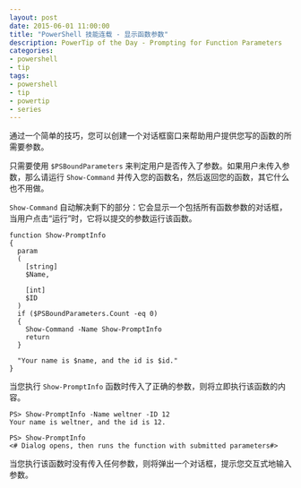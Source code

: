 ```yaml
---
layout: post
date: 2015-06-01 11:00:00
title: "PowerShell 技能连载 - 显示函数参数"
description: PowerTip of the Day - Prompting for Function Parameters
categories:
- powershell
- tip
tags:
- powershell
- tip
- powertip
- series
---
```

通过一个简单的技巧，您可以创建一个对话框窗口来帮助用户提供您写的函数的所需要参数。

只需要使用 `$PSBoundParameters` 来判定用户是否传入了参数。如果用户未传入参数，那么请运行 `Show-Command` 并传入您的函数名，然后返回您的函数，其它什么也不用做。

`Show-Command` 自动解决剩下的部分：它会显示一个包括所有函数参数的对话框，当用户点击“运行”时，它将以提交的参数运行该函数。

    function Show-PromptInfo
    {
      param
      (
        [string]
        $Name,

        [int]
        $ID
      )
      if ($PSBoundParameters.Count -eq 0)
      {
        Show-Command -Name Show-PromptInfo
        return
      }

      "Your name is $name, and the id is $id."
    }

当您执行 `Show-PromptInfo` 函数时传入了正确的参数，则将立即执行该函数的内容。

    PS> Show-PromptInfo -Name weltner -ID 12
    Your name is weltner, and the id is 12.

    PS> Show-PromptInfo
    <# Dialog opens, then runs the function with submitted parameters#>

当您执行该函数时没有传入任何参数，则将弹出一个对话框，提示您交互式地输入参数。

<!--本文国际来源：[Prompting for Function Parameters](http://community.idera.com/powershell/powertips/b/tips/posts/prompting-for-function-parameters)-->
